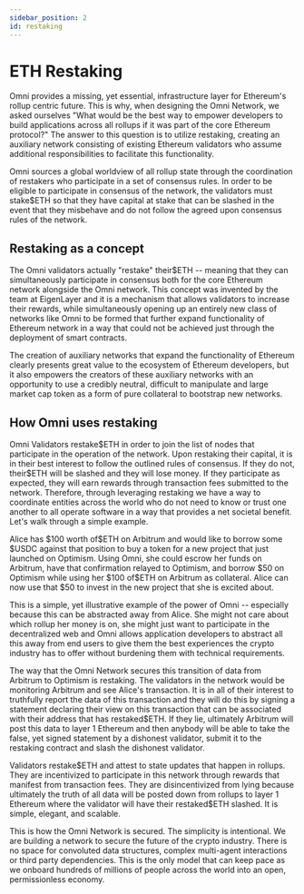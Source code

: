 ```yaml
---
sidebar_position: 2
id: restaking
---
```


# ETH Restaking

Omni provides a missing, yet essential, infrastructure layer for Ethereum's rollup centric future. This is why, when designing the Omni Network, we asked ourselves "What would be the best way to empower developers to build applications across all rollups if it was part of the core Ethereum protocol?" The answer to this question is to utilize restaking, creating an auxiliary network consisting of existing Ethereum validators who assume additional responsibilities to facilitate this functionality.

Omni sources a global worldview of all rollup state through the coordination of restakers who participate in a set of consensus rules. In order to be eligible to participate in consensus of the network, the validators must stake\$ETH so that they have capital at stake that can be slashed in the event that they misbehave and do not follow the agreed upon consensus rules of the network.

## Restaking as a concept

The Omni validators actually "restake" their\$ETH -- meaning that they can simultaneously participate in consensus both for the core Ethereum network alongside the Omni network. This concept was invented by the team at EigenLayer and it is a mechanism that allows validators to increase their rewards, while simultaneously opening up an entirely new class of networks like Omni to be formed that further expand functionality of Ethereum network in a way that could not be achieved just through the deployment of smart contracts.

The creation of auxiliary networks that expand the functionality of Ethereum clearly presents great value to the ecosystem of Ethereum developers, but it also empowers the creators of these auxiliary networks with an opportunity to use a credibly neutral, difficult to manipulate and large market cap token as a form of pure collateral to bootstrap new networks.

## How Omni uses restaking

Omni Validators restake\$ETH in order to join the list of nodes that participate in the operation of the network. Upon restaking their capital, it is in their best interest to follow the outlined rules of consensus. If they do not, their\$ETH will be slashed and they will lose money. If they participate as expected, they will earn rewards through transaction fees submitted to the network. Therefore, through leveraging restaking we have a way to coordinate entities across the world who do not need to know or trust one another to all operate software in a way that provides a net societal benefit. Let's walk through a simple example.

Alice has $100 worth of\$ETH on Arbitrum and would like to borrow some $USDC against that position to buy a token for a new project that just launched on Optimism. Using Omni, she could escrow her funds on Arbitrum, have that confirmation relayed to Optimism, and borrow $50 on Optimism while using her $100 of\$ETH on Arbitrum as collateral. Alice can now use that $50 to invest in the new project that she is excited about.

This is a simple, yet illustrative example of the power of Omni -- especially because this can be abstracted away from Alice. She might not care about which rollup her money is on, she might just want to participate in the decentralized web and Omni allows application developers to abstract all this away from end users to give them the best experiences the crypto industry has to offer without burdening them with technical requirements.

The way that the Omni Network secures this transition of data from Arbitrum to Optimism is restaking. The validators in the network would be monitoring Arbitrum and see Alice's transaction. It is in all of their interest to truthfully report the data of this transaction and they will do this by signing a statement declaring their view on this transaction that can be associated with their address that has restaked\$ETH. If they lie, ultimately Arbitrum will post this data to layer 1 Ethereum and then anybody will be able to take the false, yet signed statement by a dishonest validator, submit it to the restaking contract and slash the dishonest validator.

Validators restake\$ETH and attest to state updates that happen in rollups. They are incentivized to participate in this network through rewards that manifest from transaction fees. They are disincentivized from lying because ultimately the truth of all data will be posted down from rollups to layer 1 Ethereum where the validator will have their restaked\$ETH slashed. It is simple, elegant, and scalable.

This is how the Omni Network is secured. The simplicity is intentional. We are building a network to secure the future of the crypto industry. There is no space for convoluted data structures, complex multi-agent interactions or third party dependencies. This is the only model that can keep pace as we onboard hundreds of millions of people across the world into an open, permissionless economy.
